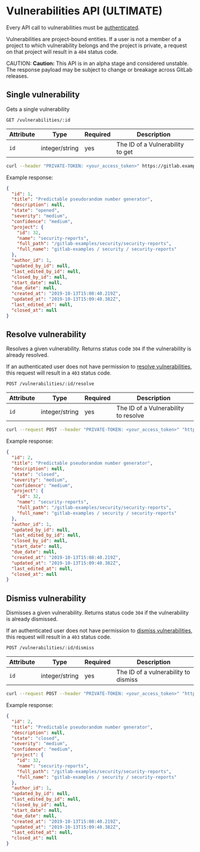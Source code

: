 # Vulnerabilities API **(ULTIMATE)**

Every API call to vulnerabilities must be [authenticated](README.md#authentication).

Vulnerabilities are project-bound entities. If a user is not
a member of a project to which vulnerability belongs
and the project is private, a request on that project
will result in a `404` status code.

CAUTION: **Caution:**
This API is in an alpha stage and considered unstable.
The response payload may be subject to change or breakage
across GitLab releases.

## Single vulnerability

Gets a single vulnerability

```
GET /vulnerabilities/:id
```

| Attribute | Type | Required | Description |
| --------- | ---- | -------- | ----------- |
| `id` | integer/string | yes | The ID of a Vulnerability to get |

```bash
curl --header "PRIVATE-TOKEN: <your_access_token>" https://gitlab.example.com/api/v4/vulnerabilities/1
```

Example response:

```json
{
  "id": 1,
  "title": "Predictable pseudorandom number generator",
  "description": null,
  "state": "opened",
  "severity": "medium",
  "confidence": "medium",
  "project": {
    "id": 32,
    "name": "security-reports",
    "full_path": "/gitlab-examples/security/security-reports",
    "full_name": "gitlab-examples / security / security-reports"
  },
  "author_id": 1,
  "updated_by_id": null,
  "last_edited_by_id": null,
  "closed_by_id": null,
  "start_date": null,
  "due_date": null,
  "created_at": "2019-10-13T15:08:40.219Z",
  "updated_at": "2019-10-13T15:09:40.382Z",
  "last_edited_at": null,
  "closed_at": null
}
```

## Resolve vulnerability

Resolves a given vulnerability. Returns status code `304` if the vulnerability is already resolved.

If an authenticated user does not have permission to
[resolve vulnerabilities](../user/permissions_stub_first_class_vulnerabilities.md#project-members-permissions),
this request will result in a `403` status code.

```
POST /vulnerabilities/:id/resolve
```

| Attribute | Type | Required | Description |
| --------- | ---- | -------- | ----------- |
| `id` | integer/string | yes | The ID of a Vulnerability to resolve |

```bash
curl --request POST --header "PRIVATE-TOKEN: <your_access_token>" "https://gitlab.example.com/api/v4/vulnerabilities/5/resolve"
```

Example response:

```json
{
  "id": 2,
  "title": "Predictable pseudorandom number generator",
  "description": null,
  "state": "closed",
  "severity": "medium",
  "confidence": "medium",
  "project": {
    "id": 32,
    "name": "security-reports",
    "full_path": "/gitlab-examples/security/security-reports",
    "full_name": "gitlab-examples / security / security-reports"
  },
  "author_id": 1,
  "updated_by_id": null,
  "last_edited_by_id": null,
  "closed_by_id": null,
  "start_date": null,
  "due_date": null,
  "created_at": "2019-10-13T15:08:40.219Z",
  "updated_at": "2019-10-13T15:09:40.382Z",
  "last_edited_at": null,
  "closed_at": null
}
```

## Dismiss vulnerability

Dismisses a given vulnerability. Returns status code `304` if the vulnerability is already dismissed.

If an authenticated user does not have permission to
[dismiss vulnerabilities](../user/permissions_stub_first_class_vulnerabilities.md#project-members-permissions),
this request will result in a `403` status code.

```
POST /vulnerabilities/:id/dismiss
```

| Attribute | Type | Required | Description |
| --------- | ---- | -------- | ----------- |
| `id` | integer/string | yes | The ID of a vulnerability to dismiss |

```bash
curl --request POST --header "PRIVATE-TOKEN: <your_access_token>" "https://gitlab.example.com/api/v4/vulnerabilities/5/dismiss"
```

Example response:

```json
{
  "id": 2,
  "title": "Predictable pseudorandom number generator",
  "description": null,
  "state": "closed",
  "severity": "medium",
  "confidence": "medium",
  "project": {
    "id": 32,
    "name": "security-reports",
    "full_path": "/gitlab-examples/security/security-reports",
    "full_name": "gitlab-examples / security / security-reports"
  },
  "author_id": 1,
  "updated_by_id": null,
  "last_edited_by_id": null,
  "closed_by_id": null,
  "start_date": null,
  "due_date": null,
  "created_at": "2019-10-13T15:08:40.219Z",
  "updated_at": "2019-10-13T15:09:40.382Z",
  "last_edited_at": null,
  "closed_at": null
}
```
